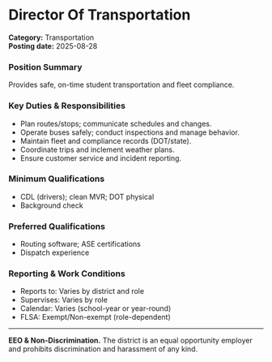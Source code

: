 # Director Of Transportation

**Category:** Transportation  
**Posting date:** 2025-08-28

### Position Summary

Provides safe, on-time student transportation and fleet compliance.

### Key Duties & Responsibilities
- Plan routes/stops; communicate schedules and changes.
- Operate buses safely; conduct inspections and manage behavior.
- Maintain fleet and compliance records (DOT/state).
- Coordinate trips and inclement weather plans.
- Ensure customer service and incident reporting.

### Minimum Qualifications
- CDL (drivers); clean MVR; DOT physical
- Background check

### Preferred Qualifications
- Routing software; ASE certifications
- Dispatch experience

### Reporting & Work Conditions
- Reports to: Varies by district and role
- Supervises: Varies by role
- Calendar: Varies (school-year or year-round)
- FLSA: Exempt/Non-exempt (role-dependent)

---
**EEO & Non-Discrimination.** The district is an equal opportunity employer and prohibits discrimination and harassment of any kind.
